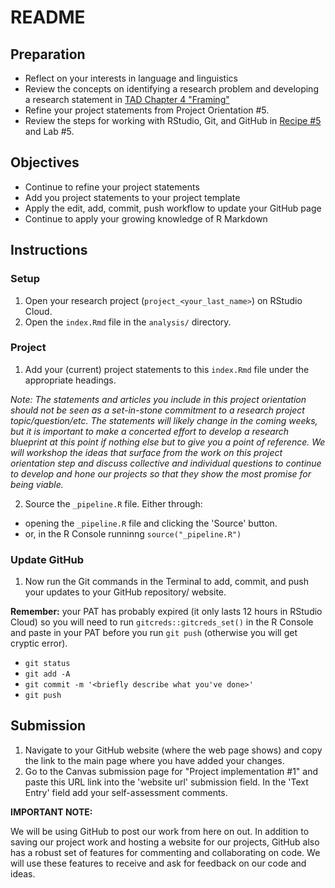 # README

<!-- REMEMBER: 
You can preview a formatted version of this README.md document by clicking the 'Preview' button in the RStudio toolbar.
-->

## Preparation

- Reflect on your interests in language and linguistics
- Review the concepts on identifying a research problem and developing a research statement in [TAD Chapter 4 "Framing"](https://lin380.github.io/coursebook/framing-research.html)
- Refine your project statements from Project Orientation #5.
- Review the steps for working with RStudio, Git, and GitHub in [Recipe #5](https://lin380.github.io/tadr/articles/recipe_5.html) and Lab #5. 

## Objectives

- Continue to refine your project statements
- Add you project statements to your project template
- Apply the edit, add, commit, push workflow to update your GitHub page
- Continue to apply your growing knowledge of R Markdown

## Instructions

### Setup

1. Open your research project (`project_<your_last_name>`) on RStudio Cloud. 
2. Open the `index.Rmd` file in the `analysis/` directory. 

### Project

1. Add your (current) project statements to this `index.Rmd` file under the appropriate headings.


*Note: The statements and articles you include in this project orientation should not be seen as a set-in-stone commitment to a research project topic/question/etc. The statements will likely change in the coming weeks, but it is important to make a concerted effort to develop a research blueprint at this point if nothing else but to give you a point of reference. We will workshop the ideas that surface from the work on this project orientation step and discuss collective and individual questions to continue to develop and hone our projects so that they show the most promise for being viable.*


2. Source the `_pipeline.R` file. Either through: 
  - opening the `_pipeline.R` file and clicking the 'Source' button.
  - or, in the R Console runninng `source("_pipeline.R")`

### Update GitHub

1. Now run the Git commands in the Terminal to add, commit, and push your updates to your GitHub repository/ website. 

**Remember:** your PAT has probably expired (it only lasts 12 hours in RStudio Cloud) so you will need to run `gitcreds::gitcreds_set()` in the R Console and paste in your PAT before you run `git push` (otherwise you will get cryptic error). 

- `git status`
- `git add -A`
- `git commit -m '<briefly describe what you've done>'`
- `git push`

## Submission

1. Navigate to your GitHub website (where the web page shows) and copy the link to the main page where you have added your changes. 
3. Go to the Canvas submission page for "Project implementation #1" and paste this URL link into the 'website url' submission field. In the 'Text Entry' field add your self-assessment comments.

**IMPORTANT NOTE:**

We will be using GitHub to post our work from here on out. In addition to saving our project work and hosting a website for our projects, GitHub also has a robust set of features for commenting and collaborating on code. We will use these features to receive and ask for feedback on our code and ideas.






